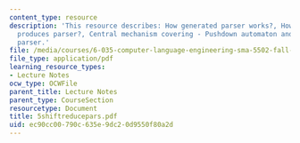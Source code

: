 ```yaml
---
content_type: resource
description: 'This resource describes: How generated parser works?, How parser generator
  produces parser?, Central mechanism covering - Pushdown automaton and Shift-reduce
  parser.'
file: /media/courses/6-035-computer-language-engineering-sma-5502-fall-2005/ec90cc00790c635e9dc20d9550f80a2d_5shiftreducepars.pdf
file_type: application/pdf
learning_resource_types:
- Lecture Notes
ocw_type: OCWFile
parent_title: Lecture Notes
parent_type: CourseSection
resourcetype: Document
title: 5shiftreducepars.pdf
uid: ec90cc00-790c-635e-9dc2-0d9550f80a2d
---
```

